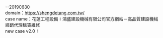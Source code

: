 --20190630<br>
domain：https://shengdetang.com.tw/<br>
case name：花蓮工程設備∣鴻盛建設機械有限公司官方網站－高品質建設機械經銷代理租賃維修<br>
new case v2.0！<br>
